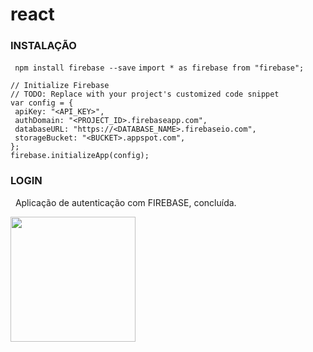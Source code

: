 # react

### INSTALAÇÃO
 ` npm install firebase --save`
 ` import * as firebase from "firebase"; ` 
 ```
 // Initialize Firebase
// TODO: Replace with your project's customized code snippet
var config = {
  apiKey: "<API_KEY>",
  authDomain: "<PROJECT_ID>.firebaseapp.com",
  databaseURL: "https://<DATABASE_NAME>.firebaseio.com",
  storageBucket: "<BUCKET>.appspot.com",
};
firebase.initializeApp(config);
```

### LOGIN

   Aplicação de autenticação com FIREBASE, concluída.
   
 <img src="https://github.com/rafaelcarvalhocaetano/React/blob/master/login/src/component/print.png" style="width: 200px;
    height: 200px;"/>
